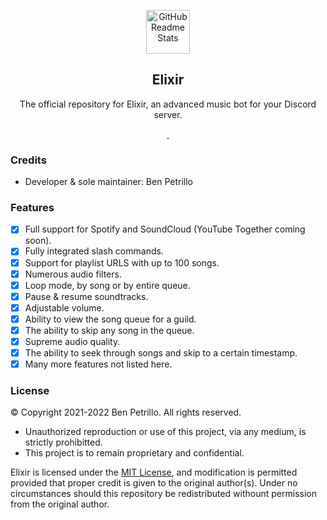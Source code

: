 <p align="center">
    <img width="70px" src="https://raw.githubusercontent.com/Eerie6560/Archives/main/images/icons/Elixir-Circle.png" align="center" alt="GitHub Readme Stats" />
    <h2 align="center">Elixir</h2>
</p>

<p align="center">
    The official repository for Elixir, an advanced music bot for your Discord server.
</p>

<p align="center">
    <a href="https://ponjo.club/discord">
      <img src="https://img.shields.io/badge/Discord-Join%20for%20support!-blue?style=for-the-badge&logo=discord&logoColor=white" alt=""/>
    </a>
    <a href="https://eerie.codes">
      <img src="https://img.shields.io/badge/Supports%20-Node.js%20v16.0+-gray.svg?colorA=61c265&colorB=4CAF50&style=for-the-badge&logo=node.js&logoColor=white" alt=""/>
    </a>
</p>

### Credits

- Developer & sole maintainer: Ben Petrillo

### Features
 
- [x] Full support for Spotify and SoundCloud (YouTube Together coming soon).
- [x] Fully integrated slash commands.
- [x] Support for playlist URLS with up to 100 songs.
- [x] Numerous audio filters.
- [x] Loop mode, by song or by entire queue.
- [x] Pause & resume soundtracks.
- [x] Adjustable volume.
- [x] Ability to view the song queue for a guild.
- [x] The ability to skip any song in the queue.
- [x] Supreme audio quality.
- [x] The ability to seek through songs and skip to a certain timestamp.
- [x] Many more features not listed here. 

### License

© Copyright 2021-2022 Ben Petrillo. All rights reserved.
- Unauthorized reproduction or use of this project, via any medium, is strictly prohibitted.
- This project is to remain proprietary and confidential.

Elixir is licensed under the [MIT License](https://www.mit.edu/~amini/LICENSE.md), and modification is permitted provided that proper credit is given to the original author(s). Under no circumstances should this repository be redistributed withount permission from the original author. 
